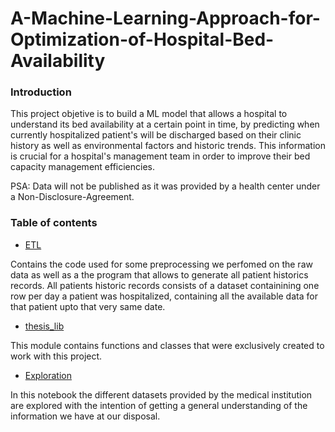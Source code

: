 # A-Machine-Learning-Approach-for-Optimization-of-Hospital-Bed-Availability

### Introduction

This project objetive is to build a ML model that allows a hospital to understand its bed availability at a certain point in time, by predicting when currently hospitalized patient's will be discharged based on their clinic history as well as environmental factors and historic trends. This  information is crucial for a hospital's management team in order to improve their bed capacity management efficiencies.

PSA: Data will not be published as it was provided by a health center under a Non-Disclosure-Agreement. 

### Table of contents



* [ETL](https://github.com/josedallavia/A-Machine-Learning-Approach-for-Prediction-of-Hospital-Bed-Availability/tree/master/ETL)

Contains the code used for some preprocessing we perfomed on the raw data as well as a the program that allows to generate all  patient historics records. All patients historic records consists of a dataset containining one row per day a patient was hospitalized, containing all the available data for that patient upto that very same date. 

* [thesis_lib](https://github.com/josedallavia/A-Machine-Learning-Approach-for-Prediction-of-Hospital-Bed-Availability/tree/master/thesis_lib)

This module contains functions and classes that were exclusively created to work with this project. 

* [Exploration](https://github.com/josedallavia/A-Machine-Learning-Approach-for-Prediction-of-Hospital-Bed-Availability/blob/master/Exploratory.ipynb)

In this notebook the different datasets provided by the medical institution are explored with the intention of getting a general understanding of the information we have at our disposal.

